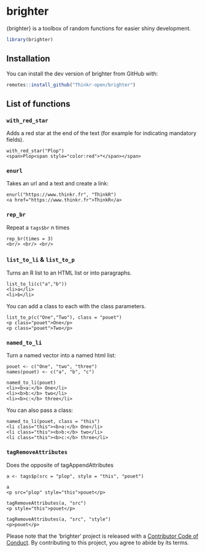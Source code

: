 
<!-- README.md is generated from README.Rmd. Please edit that file -->

# brighter

{brighter} is a toolbox of random functions for easier shiny
development.

``` r
library(brighter)
```

## Installation

You can install the dev version of brighter from GitHub with:

``` r
remotes::install_github("Thinkr-open/brighter")
```

## List of functions

### `with_red_star`

Adds a red star at the end of the text (for example for indicating
mandatory fields).

    with_red_star("Plop")
    <span>Plop<span style="color:red">*</span></span>

### `enurl`

Takes an url and a text and create a link:

    enurl("https://www.thinkr.fr", "ThinkR")
    <a href="https://www.thinkr.fr">ThinkR</a>

### `rep_br`

Repeat a `tags$br` n times

    rep_br(times = 3)
    <br/> <br/> <br/>

### `list_to_li` & `list_to_p`

Turns an R list to an HTML list or into paragraphs.

    list_to_li(c("a","b"))
    <li>a</li>
    <li>b</li>

You can add a class to each with the class parameters.

    list_to_p(c("One","Two"), class = "pouet")
    <p class="pouet">One</p>
    <p class="pouet">Two</p>

### `named_to_li`

Turn a named vector into a named html list:

    pouet <- c("One", "two", "three")
    names(pouet) <- c("a", "b", "c")
    
    named_to_li(pouet)
    <li><b>a:</b> One</li>
    <li><b>b:</b> two</li>
    <li><b>c:</b> three</li>

You can also pass a class:

    named_to_li(pouet, class = "this")
    <li class="this"><b>a:</b> One</li>
    <li class="this"><b>b:</b> two</li>
    <li class="this"><b>c:</b> three</li>

### `tagRemoveAttributes`

Does the opposite of tagAppendAttributes

    a <- tags$p(src = "plop", style = "this", "pouet")
    
    a
    <p src="plop" style="this">pouet</p>
    
    tagRemoveAttributes(a, "src")
    <p style="this">pouet</p>
    
    tagRemoveAttributes(a, "src", "style")
    <p>pouet</p>

Please note that the ‘brighter’ project is released with a [Contributor
Code of Conduct](CODE_OF_CONDUCT.md). By contributing to this project,
you agree to abide by its terms.
